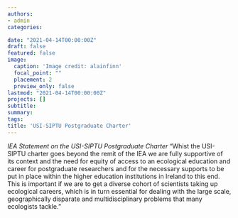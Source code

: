 ```yaml
---
authors:
- admin
categories:

date: "2021-04-14T00:00:00Z"
draft: false
featured: false
image:
  caption: 'Image credit: alainfinn'
  focal_point: ""
  placement: 2
  preview_only: false
lastmod: "2021-04-14T00:00:00Z"
projects: []
subtitle: 
summary: 
tags:
title: 'USI-SIPTU Postgraduate Charter'
---
```


*IEA Statement on the USI-SIPTU Postgraduate Charter*
“Whist the USI-SIPTU charter goes beyond the remit of the IEA we are fully supportive of its context and the need for equity of access to an ecological education and career for postgraduate researchers and for the necessary supports to be put in place within the higher education institutions in Ireland to this end. This is important if we are to get a diverse cohort of scientists taking up ecological careers, which is in turn essential for dealing with the large scale, geographically disparate and multidisciplinary problems that many ecologists tackle.”

